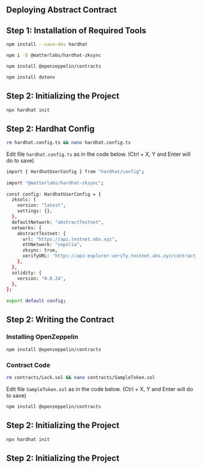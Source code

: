 ## Deploying Abstract Contract

## Step 1: Installation of Required Tools
```bash
npm install --save-dev hardhat
```
```bash
npm i -D @matterlabs/hardhat-zksync
```
```bash
npm install @openzeppelin/contracts
```
```bash
npm install dotenv
```
## Step 2: Initializing the Project
```bash
npx hardhat init
```
## Step 2: Hardhat Config
```bash
rm hardhat.config.ts && nano hardhat.config.ts
```
Edit file `hardhat.config.ts` as in the code below. 
(Ctrl + X, Y and Enter will do to save)
```bash
import { HardhatUserConfig } from "hardhat/config";
 
import "@matterlabs/hardhat-zksync";
 
const config: HardhatUserConfig = {
  zksolc: {
    version: "latest",
    settings: {},
  },
  defaultNetwork: "abstractTestnet",
  networks: {
    abstractTestnet: {
      url: "https://api.testnet.abs.xyz",
      ethNetwork: "sepolia",
      zksync: true,
      verifyURL: 'https://api-explorer-verify.testnet.abs.xyz/contract_verification',
    },
  },
  solidity: {
    version: "0.8.24",
  },
};
 
export default config;
```
## Step 2: Writing the Contract
### Installing OpenZeppelin
```bash
npm install @openzeppelin/contracts
```
### Contract Code
```bash
rm contracts/Lock.sol && nano contracts/SampleToken.sol
```
Edit file `SampleToken.sol` as in the code below. 
(Ctrl + X, Y and Enter will do to save)
```bash
npm install @openzeppelin/contracts
```

## Step 2: Initializing the Project
```bash
npx hardhat init
```
## Step 2: Initializing the Project

